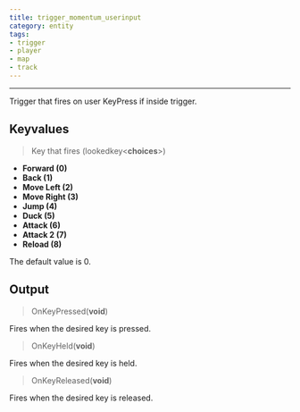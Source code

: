 ```yaml
---
title: trigger_momentum_userinput
category: entity
tags:
- trigger
- player
- map
- track
---
```

----
Trigger that fires on user KeyPress if inside trigger.

## Keyvalues

> Key that fires (lookedkey&lt;**choices**&gt;)
 - **Forward (0)**
 - **Back (1)**
 - **Move Left (2)**
 - **Move Right (3)**
 - **Jump (4)**
 - **Duck (5)**
 - **Attack (6)**
 - **Attack 2 (7)**
 - **Reload (8)**

The default value is 0.

## Output

> OnKeyPressed(**void**)

Fires when the desired key is pressed.

> OnKeyHeld(**void**)

Fires when the desired key is held.

> OnKeyReleased(**void**)

Fires when the desired key is released.
